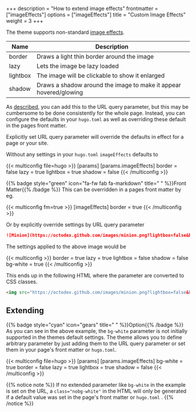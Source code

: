 +++
description = "How to extend image effects"
frontmatter = ["imageEffects"]
options = ["imageEffects"]
title = "Custom Image Effects"
weight = 3
+++

The theme supports non-standard [image effects](content/markdown#image-effects).

| Name     | Description                                                       |
| -------- | ----------------------------------------------------------------- |
| border   | Draws a light thin border around the image                        |
| lazy     | Lets the image be lazy loaded                                     |
| lightbox | The image will be clickable to show it enlarged                   |
| shadow   | Draws a shadow around the image to make it appear hovered/glowing |

As [described](content/markdown#image-effects), you can add this to the URL query parameter, but this may be cumbersome to be done consistently for the whole page. Instead, you can configure the defaults in your `hugo.toml` as well as overriding these default in the pages front matter.

Explicitly set URL query parameter will override the defaults in effect for a page or your site.

Without any settings in your `hugo.toml` `imageEffects` defaults to

{{< multiconfig file=hugo >}}
[params]
  [params.imageEffects]
    border = false
    lazy = true
    lightbox = true
    shadow = false
{{< /multiconfig >}}

{{% badge style="green" icon="fa-fw fab fa-markdown" title=" " %}}Front Matter{{% /badge %}} This can be overridden in a pages front matter by eg.

{{< multiconfig fm=true >}}
[imageEffects]
  border = true
{{< /multiconfig >}}

Or by explicitly override settings by URL query parameter

````md {title="URL"}
![Minion](https://octodex.github.com/images/minion.png?lightbox=false&bg-white=true)
````

The settings applied to the above image would be

{{< multiconfig >}}
border = true
lazy = true
lightbox = false
shadow = false
bg-white = true
{{< /multiconfig >}}

This ends up in the following HTML where the parameter are converted to CSS classes.

````html {title="HTML"}
<img src="https://octodex.github.com/images/minion.png?lightbox=false&bg-white=true" loading="lazy" alt="Minion" class="bg-white border lazy nolightbox noshadow">
````


## Extending

{{% badge style="cyan" icon="gears" title=" " %}}Option{{% /badge %}} As you can see in the above example, the `bg-white` parameter is not initially supported in the themes default settings. The theme allows you to define arbitrary parameter by just adding them to the URL query parameter or set them in your page's front matter or `hugo.toml`.

{{< multiconfig file=hugo >}}
[params]
  [params.imageEffects]
    bg-white = true
    border = false
    lazy = true
    lightbox = true
    shadow = false
{{< /multiconfig >}}

{{% notice note %}}
If no extended parameter like `bg-white` in the example is set on the URL, a `class="nobg-white"` in the HTML will only be generated if a default value was set in the page's front matter or `hugo.toml` .
{{% /notice %}}
